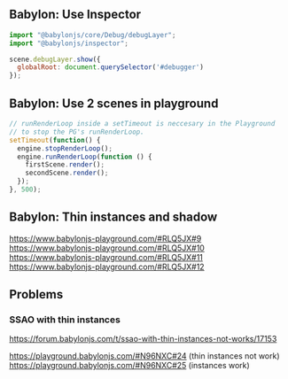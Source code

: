 ## Babylon: Use Inspector

```js
import "@babylonjs/core/Debug/debugLayer";
import "@babylonjs/inspector";

scene.debugLayer.show({
  globalRoot: document.querySelector('#debugger')
});

```


## Babylon: Use 2 scenes in playground

```js
// runRenderLoop inside a setTimeout is neccesary in the Playground
// to stop the PG's runRenderLoop.
setTimeout(function() {
  engine.stopRenderLoop();
  engine.runRenderLoop(function () {
    firstScene.render();
    secondScene.render();
  });
}, 500);
```

## Babylon: Thin instances and shadow

https://www.babylonjs-playground.com/#RLQ5JX#9
https://www.babylonjs-playground.com/#RLQ5JX#10
https://www.babylonjs-playground.com/#RLQ5JX#11
https://www.babylonjs-playground.com/#RLQ5JX#12

## Problems

### SSAO with thin instances
https://forum.babylonjs.com/t/ssao-with-thin-instances-not-works/17153

https://playground.babylonjs.com/#N96NXC#24 (thin instances not work)
https://playground.babylonjs.com/#N96NXC#25 (instances work)
